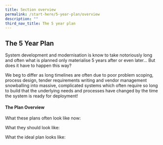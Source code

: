 ```yaml
---
title: Section overview
permalink: /start-here/5-year-plan/overview
description: ""
third_nav_title: The 5 year plan
---
```


## The 5 Year Plan

System development and modernisation is know to take notoriously long and often what is planned only materialise 5 years after or even later... But does it have to happen this way?

We beg to differ as long timelines are often due to poor problem scoping, process design, tender requirements writing and vendor management snowballing into massive, complicated systems which often require so long to build that the underlying needs and processes have changed by the time the system is ready for deployment!

#### The Plan Overview

What these plans often look like now:
<image to be inserted>

What they should look like:
<image to be inserted>

What the ideal plan looks like:
<image to be inserted>
